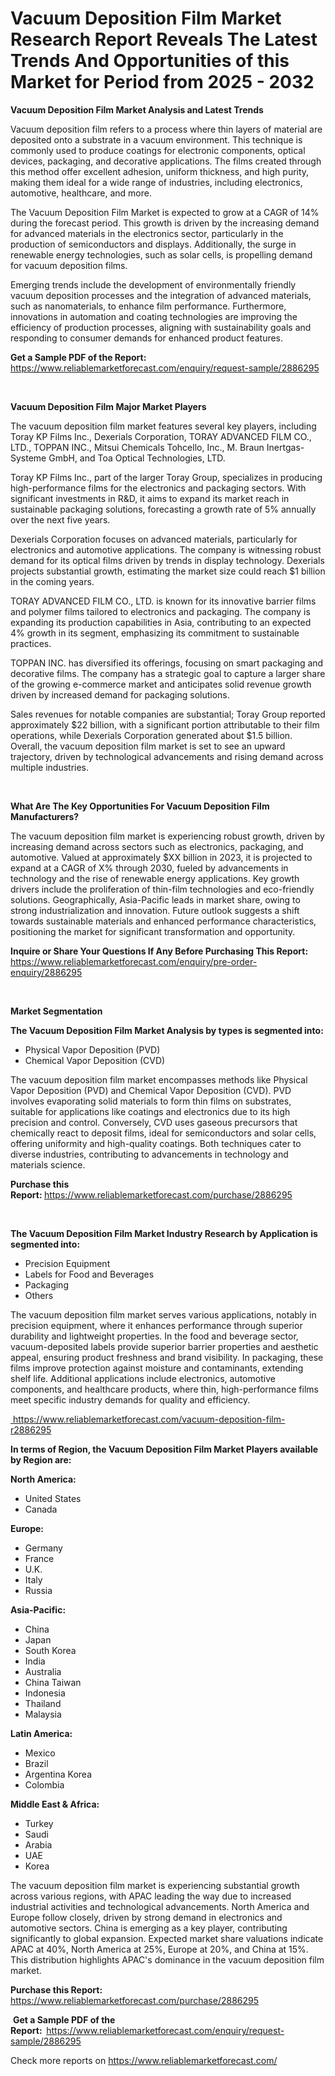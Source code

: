 <p><h1>Vacuum Deposition Film Market Research Report Reveals The Latest Trends And Opportunities of this Market for Period from 2025 - 2032</h1></p><p><strong>Vacuum Deposition Film Market Analysis and Latest Trends</strong></p>
<p><p>Vacuum deposition film refers to a process where thin layers of material are deposited onto a substrate in a vacuum environment. This technique is commonly used to produce coatings for electronic components, optical devices, packaging, and decorative applications. The films created through this method offer excellent adhesion, uniform thickness, and high purity, making them ideal for a wide range of industries, including electronics, automotive, healthcare, and more.</p><p>The Vacuum Deposition Film Market is expected to grow at a CAGR of 14% during the forecast period. This growth is driven by the increasing demand for advanced materials in the electronics sector, particularly in the production of semiconductors and displays. Additionally, the surge in renewable energy technologies, such as solar cells, is propelling demand for vacuum deposition films. </p><p>Emerging trends include the development of environmentally friendly vacuum deposition processes and the integration of advanced materials, such as nanomaterials, to enhance film performance. Furthermore, innovations in automation and coating technologies are improving the efficiency of production processes, aligning with sustainability goals and responding to consumer demands for enhanced product features.</p></p>
<p><strong>Get a Sample PDF of the Report:&nbsp;</strong> <a href="https://www.reliablemarketforecast.com/enquiry/request-sample/2886295?utm_campaign=2940&utm_medium=2&utm_source=Github&utm_content=ia&utm_term=13032025&utm_id=vacuum-deposition-film">https://www.reliablemarketforecast.com/enquiry/request-sample/2886295</a></p>
<p>&nbsp;</p>
<p><strong>Vacuum Deposition Film Major Market Players</strong></p>
<p><p>The vacuum deposition film market features several key players, including Toray KP Films Inc., Dexerials Corporation, TORAY ADVANCED FILM CO., LTD., TOPPAN INC., Mitsui Chemicals Tohcello, Inc., M. Braun Inertgas-Systeme GmbH, and Toa Optical Technologies, LTD. </p><p>Toray KP Films Inc., part of the larger Toray Group, specializes in producing high-performance films for the electronics and packaging sectors. With significant investments in R&D, it aims to expand its market reach in sustainable packaging solutions, forecasting a growth rate of 5% annually over the next five years.</p><p>Dexerials Corporation focuses on advanced materials, particularly for electronics and automotive applications. The company is witnessing robust demand for its optical films driven by trends in display technology. Dexerials projects substantial growth, estimating the market size could reach $1 billion in the coming years.</p><p>TORAY ADVANCED FILM CO., LTD. is known for its innovative barrier films and polymer films tailored to electronics and packaging. The company is expanding its production capabilities in Asia, contributing to an expected 4% growth in its segment, emphasizing its commitment to sustainable practices.</p><p>TOPPAN INC. has diversified its offerings, focusing on smart packaging and decorative films. The company has a strategic goal to capture a larger share of the growing e-commerce market and anticipates solid revenue growth driven by increased demand for packaging solutions.</p><p>Sales revenues for notable companies are substantial; Toray Group reported approximately $22 billion, with a significant portion attributable to their film operations, while Dexerials Corporation generated about $1.5 billion. Overall, the vacuum deposition film market is set to see an upward trajectory, driven by technological advancements and rising demand across multiple industries.</p></p>
<p>&nbsp;</p>
<p><strong>What Are The Key Opportunities For Vacuum Deposition Film Manufacturers?</strong></p>
<p><p>The vacuum deposition film market is experiencing robust growth, driven by increasing demand across sectors such as electronics, packaging, and automotive. Valued at approximately $XX billion in 2023, it is projected to expand at a CAGR of X% through 2030, fueled by advancements in technology and the rise of renewable energy applications. Key growth drivers include the proliferation of thin-film technologies and eco-friendly solutions. Geographically, Asia-Pacific leads in market share, owing to strong industrialization and innovation. Future outlook suggests a shift towards sustainable materials and enhanced performance characteristics, positioning the market for significant transformation and opportunity.</p></p>
<p><strong>Inquire or Share Your Questions If Any Before Purchasing This Report:</strong> <a href="https://www.reliablemarketforecast.com/enquiry/pre-order-enquiry/2886295?utm_campaign=2940&utm_medium=2&utm_source=Github&utm_content=ia&utm_term=13032025&utm_id=vacuum-deposition-film">https://www.reliablemarketforecast.com/enquiry/pre-order-enquiry/2886295</a></p>
<p>&nbsp;</p>
<p><strong>Market Segmentation</strong></p>
<p><strong>The Vacuum Deposition Film Market Analysis by types is segmented into:</strong></p>
<p><ul><li>Physical Vapor Deposition (PVD)</li><li>Chemical Vapor Deposition (CVD)</li></ul></p>
<p><p>The vacuum deposition film market encompasses methods like Physical Vapor Deposition (PVD) and Chemical Vapor Deposition (CVD). PVD involves evaporating solid materials to form thin films on substrates, suitable for applications like coatings and electronics due to its high precision and control. Conversely, CVD uses gaseous precursors that chemically react to deposit films, ideal for semiconductors and solar cells, offering uniformity and high-quality coatings. Both techniques cater to diverse industries, contributing to advancements in technology and materials science.</p></p>
<p><strong>Purchase this Report:&nbsp;</strong><a href="https://www.reliablemarketforecast.com/purchase/2886295?utm_campaign=2940&utm_medium=2&utm_source=Github&utm_content=ia&utm_term=13032025&utm_id=vacuum-deposition-film">https://www.reliablemarketforecast.com/purchase/2886295</a></p>
<p>&nbsp;</p>
<p><strong>The Vacuum Deposition Film Market Industry Research by Application is segmented into:</strong></p>
<p><ul><li>Precision Equipment</li><li>Labels for Food and Beverages</li><li>Packaging</li><li>Others</li></ul></p>
<p><p>The vacuum deposition film market serves various applications, notably in precision equipment, where it enhances performance through superior durability and lightweight properties. In the food and beverage sector, vacuum-deposited labels provide superior barrier properties and aesthetic appeal, ensuring product freshness and brand visibility. In packaging, these films improve protection against moisture and contaminants, extending shelf life. Additional applications include electronics, automotive components, and healthcare products, where thin, high-performance films meet specific industry demands for quality and efficiency.</p></p>
<p><a href="https://www.reliablemarketforecast.com/vacuum-deposition-film-r2886295?utm_campaign=2940&utm_medium=2&utm_source=Github&utm_content=ia&utm_term=13032025&utm_id=vacuum-deposition-film">&nbsp;https://www.reliablemarketforecast.com/vacuum-deposition-film-r2886295</a></p>
<p><strong>In terms of Region, the Vacuum Deposition Film Market Players available by Region are:</strong></p>
<p>
    <p> <strong> North America: </strong>
        <ul>
            <li>United States</li>
            <li>Canada</li>
        </ul>
        </p> 
    <p> <strong> Europe: </strong>
        <ul>
            <li>Germany</li>
            <li>France</li>
            <li>U.K.</li>
            <li>Italy</li>
            <li>Russia</li>
        </ul>
        </p> 
    <p> <strong> Asia-Pacific: </strong>
        <ul>
            <li>China</li>
            <li>Japan</li>
            <li>South Korea</li>
            <li>India</li>
            <li>Australia</li>
            <li>China Taiwan</li>
            <li>Indonesia</li>
            <li>Thailand</li>
            <li>Malaysia</li>
        </ul>
        </p> 
    <p> <strong> Latin America: </strong>
        <ul>
            <li>Mexico</li>
            <li>Brazil</li>
            <li>Argentina Korea</li>
            <li>Colombia</li>
        </ul>
        </p> 
    <p> <strong> Middle East & Africa: </strong>
        <ul>
            <li>Turkey</li>
            <li>Saudi</li>
            <li>Arabia</li>
            <li>UAE</li>
            <li>Korea</li>
        </ul>
    </p>
    </p>
<p><p>The vacuum deposition film market is experiencing substantial growth across various regions, with APAC leading the way due to increased industrial activities and technological advancements. North America and Europe follow closely, driven by strong demand in electronics and automotive sectors. China is emerging as a key player, contributing significantly to global expansion. Expected market share valuations indicate APAC at 40%, North America at 25%, Europe at 20%, and China at 15%. This distribution highlights APAC's dominance in the vacuum deposition film market.</p></p>
<p><strong>Purchase this Report: </strong><a href="https://www.reliablemarketforecast.com/purchase/2886295?utm_campaign=2940&utm_medium=2&utm_source=Github&utm_content=ia&utm_term=13032025&utm_id=vacuum-deposition-film">https://www.reliablemarketforecast.com/purchase/2886295</a></p>
<p>&nbsp;<strong>Get a Sample PDF of the Report:&nbsp;&nbsp;</strong><a href="https://www.reliablemarketforecast.com/enquiry/request-sample/2886295?utm_campaign=2940&utm_medium=2&utm_source=Github&utm_content=ia&utm_term=13032025&utm_id=vacuum-deposition-film">https://www.reliablemarketforecast.com/enquiry/request-sample/2886295</a></p>
<p><strong></strong></p>
<p>Check more reports on <a href="https://www.reliablemarketforecast.com/?utm_campaign=2940&utm_medium=2&utm_source=Github&utm_content=ia&utm_term=13032025&utm_id=vacuum-deposition-film">https://www.reliablemarketforecast.com/</a></p>